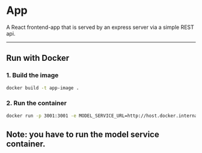 # App

A React frontend-app that is served by an express server via a simple REST api.

---

## Run with Docker

### 1. Build the image

```bash
docker build -t app-image .
```

### 2. Run the container

```bash
docker run -p 3001:3001 -e MODEL_SERVICE_URL=http://host.docker.internal:8080 app-image
```
Note: you have to run the model service container.
---